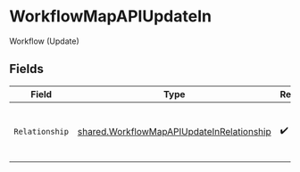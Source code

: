 # WorkflowMapAPIUpdateIn

Workflow (Update)


## Fields

| Field                                                                                                  | Type                                                                                                   | Required                                                                                               | Description                                                                                            | Example                                                                                                |
| ------------------------------------------------------------------------------------------------------ | ------------------------------------------------------------------------------------------------------ | ------------------------------------------------------------------------------------------------------ | ------------------------------------------------------------------------------------------------------ | ------------------------------------------------------------------------------------------------------ |
| `Relationship`                                                                                         | [shared.WorkflowMapAPIUpdateInRelationship](../../models/shared/workflowmapapiupdateinrelationship.md) | :heavy_check_mark:                                                                                     | The type of the relationship between workflows                                                         | ONE_TO_MANY                                                                                            |